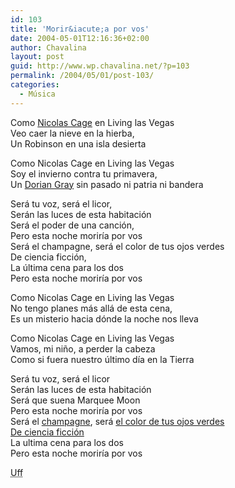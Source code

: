 ```yaml
---
id: 103
title: 'Morir&iacute;a por vos'
date: 2004-05-01T12:16:36+02:00
author: Chavalina
layout: post
guid: http://www.wp.chavalina.net/?p=103
permalink: /2004/05/01/post-103/
categories:
  - Música
---
```

Como <a href="http://www.canoe.ca/JamMoviesReviewsL/leavingvegas.html" target="_blank">Nicolas Cage</a> en Living las Vegas  
Veo caer la nieve en la hierba,  
Un Robinson en una isla desierta 

Como Nicolas Cage en Living las Vegas  
Soy el invierno contra tu primavera,  
Un <a href="http://www.chavalina.net/comentar.php?idpost=56" target="_self">Dorian Gray</a> sin pasado ni patria ni bandera 

Será tu voz, será el licor,  
Serán las luces de esta habitaci&oacute;n  
Será el poder de una canci&oacute;n,  
Pero esta noche morir&iacute;a por vos  
Será el champagne, será el color de tus ojos verdes  
De ciencia ficci&oacute;n,  
La &uacute;ltima cena para los dos  
Pero esta noche morir&iacute;a por vos 

Como Nicolas Cage en Living las Vegas  
No tengo planes más allá de esta cena,  
Es un misterio hacia d&oacute;nde la noche nos lleva 

Como Nicolas Cage en Living las Vegas  
Vamos, mi ni&ntilde;o, a perder la cabeza  
Como si fuera nuestro &uacute;ltimo d&iacute;a en la Tierra

Será tu voz, será el licor  
Serán las luces de esta habitaci&oacute;n  
Será que suena Marquee Moon  
Pero esta noche morir&iacute;a por vos  
Será el <a href="http://www.artlebedev.ru/studio/posters/champagne/champagne-1024x768.jpg" target="_blank">champagne</a>, será <a href="varios/ojos.htm" target="_self">el color de tus ojos verdes <br /> De ciencia ficci&oacute;n</a>  
La ultima cena para los dos  
Pero esta noche morir&iacute;a por vos 

<acronym title="joder, que a punto he estado de buscar una foto tuya s&oacute;lo para poner tus ojos">Uff</acronym>